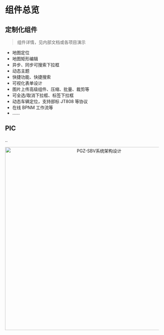 # 组件总览

## 定制化组件

> 组件详情，见内部文档或各项目演示

- 地图定位
- 地图矩形编辑
- 异步、同步可搜索下拉框
- 动态主题
- 快捷功能、快捷搜索
- 可视化表单设计
- 图片上传高级组件、压缩、批量、裁剪等
- 可全选/取消下拉框、标签下拉框
- 动态车辆定位，支持部标 JT808 等协议
- 在线 BPNM 工作流等
- ......

## PIC

..

<div align="center">
  <img alt="PGZ-SBV系统架构设计" src="https://s1.ax1x.com/2022/12/26/zx5QGq.png" style="width: 600px;">
</div>
